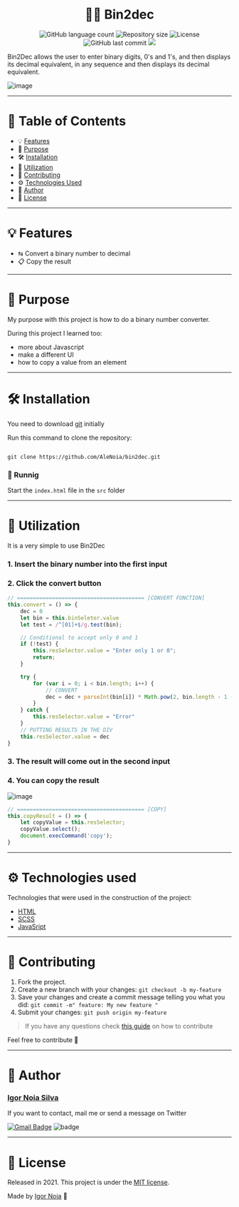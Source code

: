 <h1 align="center">
    👨‍💻 Bin2dec
</h1>
<p align="center">
<img alt="GitHub language count" src="https://img.shields.io/github/languages/count/AleNoia/bin2dec?color=%2304D361"> <img alt="Repository size" src="https://img.shields.io/github/repo-size/AleNoia/bin2dec"> <img alt="License" src="https://img.shields.io/badge/license-MIT-brightgreen"> <img alt="GitHub last commit" src="https://img.shields.io/github/last-commit/AleNoia/bin2dec"> <a href="https://github.com/florinpop17/app-ideas/blob/master/Projects/1-Beginner/Bin2Dec-App.md">
  <img src="https://img.shields.io/badge/App%20Ideas%20-Beginner-%2304D361">
</a>
</p>

Bin2Dec allows the user to enter binary digits, 0's and 1's, and then displays its decimal equivalent, in any sequence and then displays its decimal equivalent.

![image](https://user-images.githubusercontent.com/82424777/119282290-7ea1db00-bc0f-11eb-9ac3-96a094b0ff29.png)

***
# 📌 Table of Contents
* 💡 [Features](#features)
* 🎯 [Purpose](#Purpose)
* 🛠 [Installation](#Installation)
* 📝 [Utilization](#Utilization)
* 🤝 [Contributing](#Contributing) 
* ⚙ [Technologies Used](#TechnologiesUsed)
* 👋 [Author](#Author)
* 🧾 [License](#License)
***

# <a name="features"></a>💡 Features

* ⇆ Convert a binary number to decimal
* 📋 Copy the result

***

# <a name="Purpose"></a>🎯 Purpose

My purpose with this project is how to do a binary number converter.

During this project I learned too:

  * more about Javascript 
  * make a different UI
  * how to copy a value from an element

***

# <a name="Installation"></a>🛠 Installation

You need to download [git](https://git-scm.com) initially

Run this command to clone the repository:

```git

git clone https://github.com/AleNoia/bin2dec.git

```
### 🎲 Runnig
Start the ```index.html``` file in the ```src``` folder

***

# <a name="Utilization"></a>📝 Utilization

It is a very simple to use Bin2Dec

### 1. Insert the binary number into the first input
### 2. Click the convert button
```javascript
// ======================================== [CONVERT FUNCTION]
this.convert = () => {
    dec = 0
    let bin = this.binSeletor.value
    let test = /^[01]+$/g.test(bin);

    // Conditional to accept only 0 and 1
    if (!test) {
        this.resSelector.value = "Enter only 1 or 0";
        return;
    }

    try {
        for (var i = 0; i < bin.length; i++) {
            // CONVERT
            dec = dec + parseInt(bin[i]) * Math.pow(2, bin.length - 1 - i);
        }
    } catch {
        this.resSelector.value = "Error"
    }
    // PUTTING RESULTS IN THE DIV
    this.resSelector.value = dec
}
```
### 3. The result will come out in the second input
### 4. You can copy the result

 ![image](https://user-images.githubusercontent.com/82424777/119283158-88790d80-bc12-11eb-84fa-49092da4bf9b.png)

```javascript
// ======================================== [COPY]
this.copyResult = () => {
    let copyValue = this.resSelector;
    copyValue.select();
    document.execCommand('copy');
}
```

***
# <a name="TechnologiesUsed"></a> ⚙ Technologies used

Technologies that were used in the construction of the project:

- [HTML](https://html.com)
- [SCSS](https://sass-lang.com)
- [JavaSript](https://www.javascript.com)

***
# <a name="Contributing"></a>🤝 Contributing

1. Fork the project.
2. Create a new branch with your changes: ```git checkout -b my-feature```
3. Save your changes and create a commit message telling you what you did: ```git commit -m" feature: My new feature "```
4. Submit your changes: ```git push origin my-feature```

> If you have any questions check [this guide](https://github.com/unform/unform/blob/main/.github/CONTRIBUTING.md) on how to contribute
 
Feel free to contribute 🙂

***
# <a name="Author"></a>👋 Author

### [Igor Noia Silva](https://github.com/AleNoia)

If you want to contact, mail me or send a message on Twitter

[![Gmail Badge](https://img.shields.io/badge/-alexandreigor88@gmail.com-c14438?style=flat-square&logo=Gmail&logoColor=white&link=mailto:alexandreigor88@gmail.com)](mailto:alexandreigor88@gmail.com)  ![badge](https://img.shields.io/twitter/url?label=%40IgorNoiaSilva&style=social&url=https%3A%2F%2Ftwitter.com%2FIgorNoiaSilva)

***
# <a name="License"></a>🧾 License

Released in 2021. This project is under the [MIT license](https://github.com/AleNoia/bin2dec/blob/main/LICENSE).

Made by [Igor Noia](https://github.com/AleNoia) 👋
